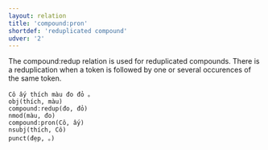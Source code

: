 ```yaml
---
layout: relation
title: 'compound:pron'
shortdef: 'reduplicated compound'
udver: '2'
---
```


The compound:redup relation is used for reduplicated compounds. 
There is a reduplication when a token is followed by one or several occurences of the same token. 


~~~ sdparse
Cô ấy thích màu đo đỏ 。
obj(thích, màu)
compound:redup(đo, đỏ)
nmod(màu, đo)
compound:pron(Cô, ấy)
nsubj(thích, Cô)
punct(đẹp, 。)
~~~

<!-- Interlanguage links updated Po 6. listopadu 2023, 21:42:39 CET -->
